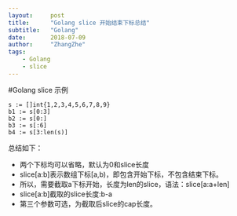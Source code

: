 ```yaml
---
layout:     post
title:      "Golang slice 开始结束下标总结"
subtitle:   "Golang"
date:       2018-07-09
author:     "ZhangZhe"
tags:
    - Golang
    - slice
---
```


#Golang slice 示例
``` golang
s := []int{1,2,3,4,5,6,7,8,9}
b1 := s[0:3]
b2 := s[0:]
b3 := s[:6]
b4 := s[3:len(s)]
```
总结如下：
* 两个下标均可以省略，默认为0和slice长度
* slice[a:b]表示数组下标[a,b)，即包含开始下标，不包含结束下标。
* 所以，需要截取a下标开始，长度为len的slice，语法：slice[a:a+len]
* slice[a:b]截取的slice长度:b-a
* 第三个参数可选，为截取后slice的cap长度。